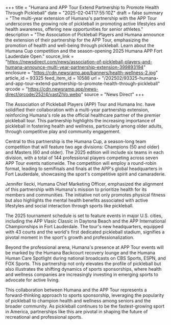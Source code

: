 +++
title = "Humana and APP Tour Extend Partnership to Promote Health Through Pickleball"
date = "2025-02-04T17:55:10Z"
draft = false
summary = "The multi-year extension of Humana's partnership with the APP Tour underscores the growing role of pickleball in promoting active lifestyles and health awareness, offering new opportunities for senior athletes."
description = "The Association of Pickleball Players and Humana announce the extension of their partnership for the APP Tour, emphasizing the promotion of health and well-being through pickleball. Learn about the Humana Cup competition and the season-opening 2025 Humana APP Fort Lauderdale Open."
source_link = "https://newsdirect.com/news/association-of-pickleball-players-and-humana-announce-multi-year-partnership-extension-399893194"
enclosure = "https://cdn.newsramp.app/banners/health-wellness-2.jpg"
article_id = 93325
feed_item_id = 10588
url = "/202502/93325-humana-and-app-tour-extend-partnership-to-promote-health-through-pickleball"
qrcode = "https://cdn.newsramp.app/news-direct/qrcode/252/4/vastZIVo.webp"
source = "News Direct"
+++

<p>The Association of Pickleball Players (APP) Tour and Humana Inc. have solidified their collaboration with a multi-year partnership extension, reinforcing Humana's role as the official healthcare partner of the premier pickleball tour. This partnership highlights the increasing importance of pickleball in fostering health and wellness, particularly among older adults, through competitive play and community engagement.</p><p>Central to this partnership is the Humana Cup, a season-long team competition that will feature two age divisions: Champions (50 and older) and Masters (60 and older). The 2025 edition will include six teams in each division, with a total of 144 professional players competing across seven APP Tour events nationwide. The competition will employ a round-robin format, leading to semifinals and finals at the APP's global headquarters in Fort Lauderdale, showcasing the sport's competitive spirit and camaraderie.</p><p>Jennifer Ilecki, Humana Chief Marketing Officer, emphasized the alignment of this partnership with Humana's mission to prioritize health for its members and communities. The initiative not only promotes physical fitness but also highlights the mental health benefits associated with active lifestyles and social interaction through sports like pickleball.</p><p>The 2025 tournament schedule is set to feature events in major U.S. cities, including the APP Vlasic Classic in Daytona Beach and the APP International Championships in Fort Lauderdale. The tour's new headquarters, equipped with 43 courts and the world's first dedicated pickleball stadium, signifies a pivotal moment in the sport's growth and professionalization.</p><p>Beyond the professional arena, Humana's presence at APP Tour events will be marked by the Humana Backcourt recovery lounge and the Humana Human Care Spotlight during national broadcasts on CBS Sports, ESPN, and FOX Sports. This partnership not only elevates the profile of pickleball but also illustrates the shifting dynamics of sports sponsorships, where health and wellness companies are increasingly investing in emerging sports to advocate for active living.</p><p>This collaboration between Humana and the APP Tour represents a forward-thinking approach to sports sponsorship, leveraging the popularity of pickleball to champion health and wellness among seniors and the broader community. As pickleball continues to be the fastest-growing sport in America, partnerships like this are pivotal in shaping the future of recreational and professional sports.</p>